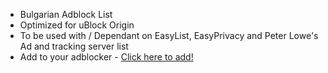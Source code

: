 * Bulgarian Adblock List 
* Optimized for uBlock Origin 
* To be used with / Dependant on EasyList, EasyPrivacy and Peter Lowe's Ad and tracking server list
* Add to your adblocker - [Click here to add!](https://subscribe.adblockplus.org/?location=https://github.com/KokichaKolevTM/BG-Adblock-list/raw/main/BG-Adblock-list.txt&title=Bulgarian+Ads+%26%0A+Privacy)
